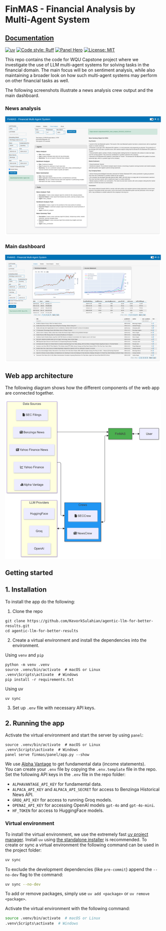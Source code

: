 # FinMAS - Financial Analysis by Multi-Agent System

## [Documentation](https://kevorksulahian.github.io/agentic-llm-for-better-results/)

[![uv](https://img.shields.io/endpoint?url=https://raw.githubusercontent.com/astral-sh/uv/main/assets/badge/v0.json)](https://github.com/astral-sh/uv)
[![Code style: Ruff](https://img.shields.io/endpoint?url=https://raw.githubusercontent.com/astral-sh/ruff/main/assets/badge/v2.json)](https://github.com/astral-sh/ruff)
[![Panel Hero](https://img.shields.io/badge/Panel-Hero)](https://panel.holoviz.org/)
[![License: MIT](https://img.shields.io/badge/License-MIT-green.svg)](https://opensource.org/licenses/MIT)

This repo contains the code for WQU Capstone project where we investigate the use of LLM multi-agent systems for solving tasks
in the financial domain. The main focus will be on sentiment analysis, while also maintaining a broader look on how such multi-agent
systems may perform on other financial tasks as well.

The following screenshots illustrate a news analysis crew output and the main dashboard.

### News analysis

![](docs/assets/screenshots/finmas_news_analysis.png)

### Main dashboard

![](docs/assets/screenshots/finmas_main_dashboard.png)

## Web app architecture

The following diagram shows how the different components of the web app are connected together.

![](docs/assets/finmas_architecture.png)

## Getting started

## 1. Installation

To install the app do the following:

1. Clone the repo

```shell
git clone https://github.com/KevorkSulahian/agentic-llm-for-better-results.git
cd agentic-llm-for-better-results
```

2. Create a virtual environment and install the dependencies into the environment.

Using `venv` and `pip`

```shell
python -m venv .venv
source .venv/bin/activate  # macOS or Linux
.venv\Scripts\activate  # Windows
pip install -r requirements.txt
```

Using uv

```shell
uv sync
```

3. Set up `.env` file with necessary API keys.

## 2. Running the app

Activate the virtual environment and start the server by using `panel`:

```shell
source .venv/bin/activate  # macOS or Linux
.venv\Scripts\activate  # Windows
panel serve finmas/panel/app.py --show
```

We use [Alpha Vantage](https://www.alphavantage.co/) to get fundamental data (income statements).\
You can create your `.env` file by copying the `.env.template` file in the repo.
Set the following API keys in the `.env` file in the repo folder:

- `ALPHAVANTAGE_API_KEY` for fundamental data.
- `ALPACA_API_KEY` and `ALPACA_API_SECRET` for access to Benzinga Historical News API.
- `GROQ_API_KEY` for access to running Groq models.
- `OPENAI_API_KEY` for accessing OpenAI models `gpt-4o` and `gpt-4o-mini`.
- `HF_TOKEN` for access to HuggingFace models.

### Virtual environment

To install the virtual environment, we use the extremely fast [uv project manager](https://github.com/astral-sh/uv).
Install `uv` using [the standalone installer](https://github.com/astral-sh/uv?tab=readme-ov-file#installation) is recommended.
To create or sync a virtual environment the following command can be used in the project folder:

```bash
uv sync
```

To exclude the development dependencies (like `pre-commit`) append the `--no-dev` flag to the command:

```bash
uv sync --no-dev
```

To add or remove packages, simply use `uv add <package>` or `uv remove <package>`.

Activate the virtual environment with the following command:

```bash
source .venv/bin/activate  # macOS or Linux
.venv\Scripts\activate  # Windows
```
